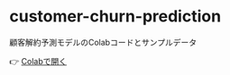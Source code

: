 # customer-churn-prediction
顧客解約予測モデルのColabコードとサンプルデータ


👉 [Colabで開く](https://colab.research.google.com/github/pomeshiba29/customer-churn-prediction/blob/main/customer-churn_code_v1.1.ipynb)
